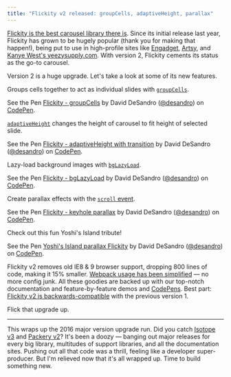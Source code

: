 ```yaml
---
title: "Flickity v2 released: groupCells, adaptiveHeight, parallax"
---
```



[Flickity is the best carousel library there is](http://flickity.metafizzy.co). Since its initial release last year, Flickity has grown to be hugely popular (thank you for making that happen!), being put to use in high-profile sites like [Engadget](https://www.engadget.com/2016/01/05/canon-new-powershot-vixia-cameras/), [Artsy](https://www.artsy.net/show/henrique-faria-fine-art-full-emptiness-slash-el-vacio-lleno?from-show-guide=true), and [Kanye West's yeezysupply.com](https://yeezysupply.com/products/season-2-military-crepe-boot-women). With version 2, Flickity cements its status as the go-to carousel.

Version 2 is a huge upgrade. Let's take a look at some of its new features.

Groups cells together to act as individual slides with [`groupCells`](http://flickity.metafizzy.co/options.html#groupcells).

<p data-height="366" data-theme-id="dark" data-slug-hash="XKZXyv" data-default-tab="result" data-user="desandro" data-embed-version="2" class="codepen">See the Pen <a href="http://codepen.io/desandro/pen/XKZXyv/">Flickity - groupCells</a> by David DeSandro (<a href="http://codepen.io/desandro">@desandro</a>) on <a href="http://codepen.io">CodePen</a>.</p>

[`adaptiveHeight`](http://flickity.metafizzy.co/options.html#adaptiveheight) changes the height of carousel to fit height of selected slide.

<p data-height="500" data-theme-id="dark" data-slug-hash="PzJzPv" data-default-tab="result" data-user="desandro" data-embed-version="2" class="codepen">See the Pen <a href="http://codepen.io/desandro/pen/PzJzPv/">Flickity - adaptiveHeight with transition</a> by David DeSandro (<a href="http://codepen.io/desandro">@desandro</a>) on <a href="http://codepen.io">CodePen</a>.</p>

Lazy-load background images with [`bgLazyLoad`](http://flickity.metafizzy.co/options.html#bglazyload).

<p data-height="467" data-theme-id="dark" data-slug-hash="jAGAEb" data-default-tab="result" data-user="desandro" data-embed-version="2" class="codepen">See the Pen <a href="http://codepen.io/desandro/pen/jAGAEb/">Flickity - bgLazyLoad</a> by David DeSandro (<a href="http://codepen.io/desandro">@desandro</a>) on <a href="http://codepen.io">CodePen</a>.</p>

Create parallax effects with the [`scroll` event](http://flickity.metafizzy.co/events.html#scroll).

<p data-height="370" data-theme-id="dark" data-slug-hash="jAGWRQ" data-default-tab="result" data-user="desandro" data-embed-version="2" class="codepen">See the Pen <a href="http://codepen.io/desandro/pen/jAGWRQ/">Flickity - keyhole parallax</a> by David DeSandro (<a href="http://codepen.io/desandro">@desandro</a>) on <a href="http://codepen.io">CodePen</a>.</p>

Check out this fun Yoshi's Island tribute!

<p data-height="584" data-theme-id="dark" data-slug-hash="zBPkdr" data-default-tab="result" data-user="desandro" data-embed-version="2" class="codepen">See the Pen <a href="http://codepen.io/desandro/pen/zBPkdr/">Yoshi's Island parallax Flickity</a> by David DeSandro (<a href="http://codepen.io/desandro">@desandro</a>) on <a href="http://codepen.io">CodePen</a>.</p>

Flickity v2 removes old IE8 & 9 browser support, dropping 800 lines of code, making it 15% smaller. [Webpack usage has been simplified](http://flickity.metafizzy.co/extras.html#webpack) — no more config junk. All these goodies are backed up with our top-notch documentation and feature-by-feature demos and [CodePens](http://codepen.io/desandro/pens/tags/?grid_type=list&selected_tag=flickity-docs). Best part: [Flickity v2 is backwards-compatible](http://flickity.metafizzy.co/extras.html#upgrading-from-v1) with the previous version 1.

Flick that upgrade up.

---

This wraps up the 2016 major version upgrade run. Did you catch [Isotope v3](/blog/isotope-v3-released/) and [Packery v2](http://metafizzy.co/blog/packery-v2-released/)? It's been a doozy — banging out major releases for every big library, multitudes of support libraries, and all the documentation sites. Pushing out all that code was a thrill, feeling like a developer super-producer. But I'm relieved now that it's all wrapped up. Time to build something new.

<script async src="//assets.codepen.io/assets/embed/ei.js"></script>
